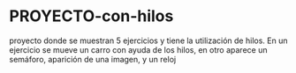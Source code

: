 # PROYECTO-con-hilos
proyecto donde se muestran 5 ejercicios y tiene la utilización de hilos. En un ejercicio se mueve un carro con ayuda de los hilos, en otro aparece un semáforo, aparición de una imagen, y un reloj
